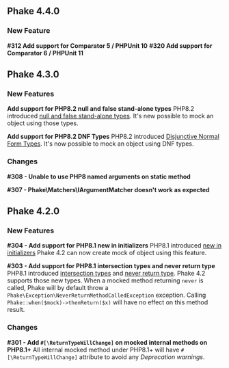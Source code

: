 ## Phake 4.4.0

### New Feature

**#312 Add support for Comparator 5 / PHPUnit 10**
**#320 Add support for Comparator 6 / PHPUnit 11**

## Phake 4.3.0

### New Features

**Add support for PHP8.2 null and false stand-alone types**
PHP8.2 introduced [null and false stand-alone types](https://wiki.php.net/rfc/null-false-standalone-types).
It's new possible to mock an object using those types.

**Add support for PHP8.2 DNF Types**
PHP8.2 introduced [Disjunctive Normal Form Types](https://wiki.php.net/rfc/dnf_types).
It's now possible to mock an object using DNF types.

### Changes

**#308 - Unable to use PHP8 named arguments on static method**

**#307 - Phake\Matchers\IArgumentMatcher doesn't work as expected**

## Phake 4.2.0

### New Features

**#304 - Add support for PHP8.1 new in initializers**
PHP8.1 introduced [new in initializers](https://wiki.php.net/rfc/new_in_initializers)
Phake 4.2 can now create mock of object using this feature.

**#303 - Add support for PHP8.1 intersection types and never return type**
PHP8.1 introduced [intersection types](https://wiki.php.net/rfc/pure-intersection-types]) and [never return type](https://wiki.php.net/rfc/noreturn_type).
Phake 4.2 supports those new types. When a mocked method returning `never` is called, Phake will by default throw a `Phake\Exception\NeverReturnMethodCalledException` exception. Calling `Phake::when($mock)->thenReturn($x)` will have no effect on this method result.

### Changes

**#301 - Add `#[\ReturnTypeWillChange]` on mocked internal methods on PHP8.1+**
All internal mocked method under PHP8.1+ will have `#[\ReturnTypeWillChange]` attribute to avoid any *Deprecation warnings*.


